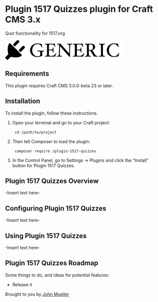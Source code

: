 # Plugin 1517 Quizzes plugin for Craft CMS 3.x

Quiz functionality for 1517.org

![Screenshot](resources/img/plugin-logo.png)

## Requirements

This plugin requires Craft CMS 3.0.0-beta.23 or later.

## Installation

To install the plugin, follow these instructions.

1. Open your terminal and go to your Craft project:

        cd /path/to/project

2. Then tell Composer to load the plugin:

        composer require /plugin-1517-quizzes

3. In the Control Panel, go to Settings → Plugins and click the “Install” button for Plugin 1517 Quizzes.

## Plugin 1517 Quizzes Overview

-Insert text here-

## Configuring Plugin 1517 Quizzes

-Insert text here-

## Using Plugin 1517 Quizzes

-Insert text here-

## Plugin 1517 Quizzes Roadmap

Some things to do, and ideas for potential features:

* Release it

Brought to you by [John Mueller](http://cleave.co)
